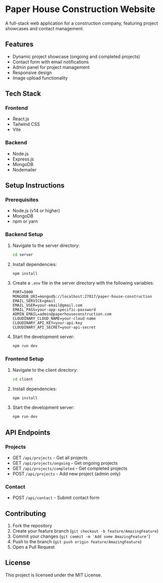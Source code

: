 # Paper House Construction Website

A full-stack web application for a construction company, featuring project showcases and contact management.

## Features

- Dynamic project showcase (ongoing and completed projects)
- Contact form with email notifications
- Admin panel for project management
- Responsive design
- Image upload functionality

## Tech Stack

### Frontend
- React.js
- Tailwind CSS
- Vite

### Backend
- Node.js
- Express.js
- MongoDB
- Nodemailer

## Setup Instructions

### Prerequisites
- Node.js (v14 or higher)
- MongoDB
- npm or yarn

### Backend Setup
1. Navigate to the server directory:
   ```bash
   cd server
   ```

2. Install dependencies:
   ```bash
   npm install
   ```

3. Create a `.env` file in the server directory with the following variables:
   ```
   PORT=5000
   MONGODB_URI=mongodb://localhost:27017/paper-house-construction
   EMAIL_SERVICE=gmail
   EMAIL_USER=your-email@gmail.com
   EMAIL_PASS=your-app-specific-password
   ADMIN_EMAIL=admin@paperhouseconstruction.com
   CLOUDINARY_CLOUD_NAME=your-cloud-name
   CLOUDINARY_API_KEY=your-api-key
   CLOUDINARY_API_SECRET=your-api-secret
   ```

4. Start the development server:
   ```bash
   npm run dev
   ```

### Frontend Setup
1. Navigate to the client directory:
   ```bash
   cd client
   ```

2. Install dependencies:
   ```bash
   npm install
   ```

3. Start the development server:
   ```bash
   npm run dev
   ```

## API Endpoints

### Projects
- GET `/api/projects` - Get all projects
- GET `/api/projects/ongoing` - Get ongoing projects
- GET `/api/projects/completed` - Get completed projects
- POST `/api/projects` - Add new project (admin only)

### Contact
- POST `/api/contact` - Submit contact form

## Contributing

1. Fork the repository
2. Create your feature branch (`git checkout -b feature/AmazingFeature`)
3. Commit your changes (`git commit -m 'Add some AmazingFeature'`)
4. Push to the branch (`git push origin feature/AmazingFeature`)
5. Open a Pull Request

## License

This project is licensed under the MIT License. 